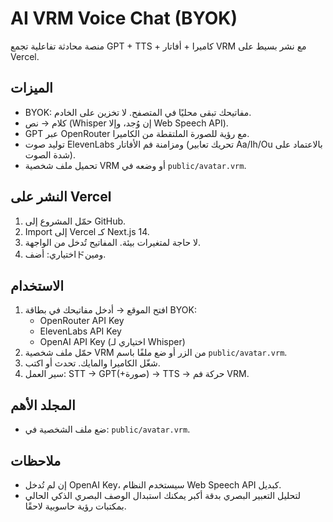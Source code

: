 
# AI VRM Voice Chat (BYOK)

منصة محادثة تفاعلية تجمع GPT + TTS + كاميرا + أفاتار VRM مع نشر بسيط على Vercel.

## الميزات
- BYOK: مفاتيحك تبقى محليًا في المتصفح. لا تخزين على الخادم.
- كلام → نص (Whisper إن وُجد، وإلا Web Speech API).
- GPT عبر OpenRouter مع رؤية للصورة الملتقطة من الكاميرا.
- توليد صوت ElevenLabs ومزامنة فم الأفاتار (تحريك تعابير Aa/Ih/Ou بالاعتماد على شدة الصوت).
- تحميل ملف شخصية VRM أو وضعه في `public/avatar.vrm`.

## النشر على Vercel
1. حمّل المشروع إلى GitHub.
2. Import إلى Vercel كـ Next.js 14.
3. لا حاجة لمتغيرات بيئة. المفاتيح تُدخل من الواجهة.
4. اختياري: أضفドومين.

## الاستخدام
1. افتح الموقع → أدخل مفاتيحك في بطاقة BYOK:
   - OpenRouter API Key
   - ElevenLabs API Key
   - OpenAI API Key (اختياري لـ Whisper)
2. حمّل ملف شخصية VRM من الزر أو ضع ملفًا باسم `public/avatar.vrm`.
3. شغّل الكاميرا والمايك. تحدث أو اكتب.
4. سير العمل: STT → GPT(+صورة) → TTS → حركة فم VRM.

## المجلد الأهم
- ضع ملف الشخصية في: `public/avatar.vrm`.

## ملاحظات
- إن لم تُدخل OpenAI Key، سيستخدم النظام Web Speech API كبديل.
- لتحليل التعبير البصري بدقة أكبر يمكنك استبدال الوصف البصري الذكي الحالي بمكتبات رؤية حاسوبية لاحقًا.
